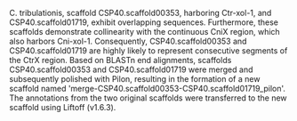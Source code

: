 C. tribulationis, scaffold CSP40.scaffold00353, harboring Ctr-xol-1, and CSP40.scaffold01719, exhibit overlapping sequences. Furthermore, these scaffolds demonstrate collinearity with the continuous CniX region, which also harbors Cni-xol-1. Consequently, CSP40.scaffold00353 and CSP40.scaffold01719 are highly likely to represent consecutive segments of the CtrX region. Based on BLASTn end alignments, scaffolds CSP40.scaffold00353 and CSP40.scaffold01719 were merged and subsequently polished with Pilon, resulting in the formation of a new scaffold named 'merge-CSP40.scaffold00353-CSP40.scaffold01719_pilon'. The annotations from the two original scaffolds were transferred to the new scaffold using Liftoff (v1.6.3).
